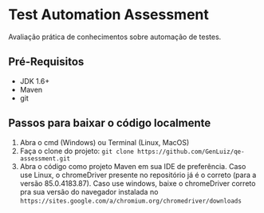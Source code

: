 # Test Automation Assessment
Avaliação prática de conhecimentos sobre automação de testes.

## Pré-Requisitos
* JDK 1.6+
* Maven
* git

## Passos para baixar o código localmente
1. Abra o cmd (Windows) ou Terminal (Linux, MacOS)
2. Faça o clone do projeto: `git clone https://github.com/GenLuiz/qe-assessment.git`
3. Abra o código como projeto Maven em sua IDE de preferência. Caso use Linux, o chromeDriver presente no repositório já é o correto (para a versão 85.0.4183.87). Caso use windows, baixe o chromeDriver correto pra sua versão do navegador instalada no `https://sites.google.com/a/chromium.org/chromedriver/downloads`
